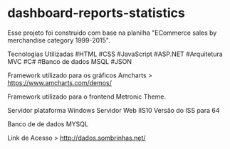 # dashboard-reports-statistics
Esse projeto foi construido com base na planilha "ECommerce sales by merchandise category 1999-2015".

Tecnologias Utilizadas 
#HTML #CSS #JavaScript #ASP.NET #Arquitetura MVC #C# #Banco de dados MSQL #JSON 

Framework utilizado para os gráficos  Amcharts > https://www.amcharts.com/demos/  

Framework utilizado para o frontend  Metronic Theme. 

Servidor plataforma Windows Servidor Web IIS10 
Versão do ISS para 64

Banco de de dados MYSQL  

Link de Acesso > http://dados.sombrinhas.net/
